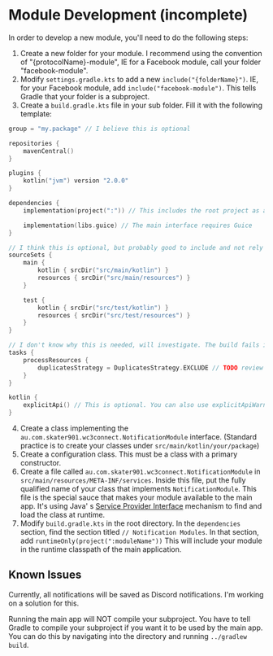 # Module Development (incomplete)

In order to develop a new module, you'll need to do the following steps:

1. Create a new folder for your module. I recommend using the convention of "{protocolName}-module", IE for a Facebook
   module, call your folder "facebook-module".
2. Modify `settings.gradle.kts` to add a new `include("{folderName}")`. IE, for your Facebook module, add
   `include("facebook-module")`. This tells Gradle that your folder is a subproject.
3. Create a `build.gradle.kts` file in your sub folder. Fill it with the following template:

```kotlin
group = "my.package" // I believe this is optional

repositories {
    mavenCentral()
}

plugins {
    kotlin("jvm") version "2.0.0"
}

dependencies {
    implementation(project(":")) // This includes the root project as a dependency, which is required to implement the interfaces

    implementation(libs.guice) // The main interface requires Guice
}

// I think this is optional, but probably good to include and not rely on convention
sourceSets {
    main {
        kotlin { srcDir("src/main/kotlin") }
        resources { srcDir("src/main/resources") }
    }

    test {
        kotlin { srcDir("src/test/kotlin") }
        resources { srcDir("src/test/resources") }
    }
}

// I don't know why this is needed, will investigate. The build fails if you don't have it, though.
tasks {
    processResources {
        duplicatesStrategy = DuplicatesStrategy.EXCLUDE // TODO review this
    }
}

kotlin {
    explicitApi() // This is optional. You can also use explicitApiWarning(), or nothing. This setting will make it an error to not explicitly specify the visibility of your classes, methods, etc.
}

```

4. Create a class implementing the `au.com.skater901.wc3connect.NotificationModule` interface. (Standard practice is to
   create your classes under `src/main/kotlin/your/package`)
5. Create a configuration class. This must be a class with a primary constructor.
6. Create a file called `au.com.skater901.wc3connect.NotificationModule` in `src/main/resources/META-INF/services`.
   Inside this file, put the fully qualified name of your class that implements `NotificationModule`. This file is the
   special sauce that makes your module available to the main app. It's using Java'
   s [Service Provider Interface](https://www.baeldung.com/java-spi) mechanism to find and load the class at runtime.
7. Modify `build.gradle.kts` in the root directory. In the `dependencies` section, find the section titled
   `// Notification Modules`. In that section, add `runtimeOnly(project(":moduleName"))` This will include your module
   in the runtime classpath of the main application.

## Known Issues

Currently, all notifications will be saved as Discord notifications. I'm working on a solution for this.

Running the main app will NOT compile your subproject. You have to tell Gradle to compile your subproject if you want it
to be used by the main app. You can do this by navigating into the directory and running `../gradlew build`.